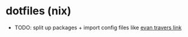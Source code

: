 # dotfiles (nix)


- TODO: split up packages + import config files like [evan travers link](https://github.com/evantravers/dotfiles/blob/master/home-manager/default.nix)